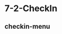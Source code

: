 <!--
 * @Author: your name
 * @Date: 2021-02-09 18:50:38
 * @LastEditTime: 2021-02-11 10:37:18
 * @LastEditors: Please set LastEditors
 * @Description: In User Settings Edit
 * @FilePath: /vuepress-starter/docs/Projects/README.md
-->
# 7-2-CheckIn

## checkin-menu